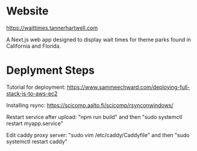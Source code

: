 # Website

https://waittimes.tannerhartwell.com 

A Next.js web app designed to display wait times for theme parks found in California and Florida.


# Deplyment Steps

Tutorial for deployment: https://www.sammeechward.com/deploying-full-stack-js-to-aws-ec2

Installing rsync: https://scicomp.aalto.fi/scicomp/rsynconwindows/

Restart service after upload: "npm run build" and then "sudo systemctl restart myapp.service"

Edit caddy proxy server: "sudo vim /etc/caddy/Caddyfile" and then "sudo systemctl restart caddy"